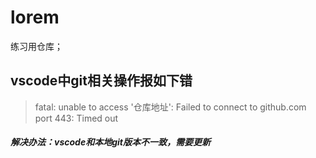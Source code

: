 # lorem
练习用仓库；

## vscode中git相关操作报如下错
>fatal: unable to access '仓库地址': Failed to connect to github.com port 443: Timed out
##### 解决办法：vscode和本地git版本不一致，需要更新

##
##
##
##